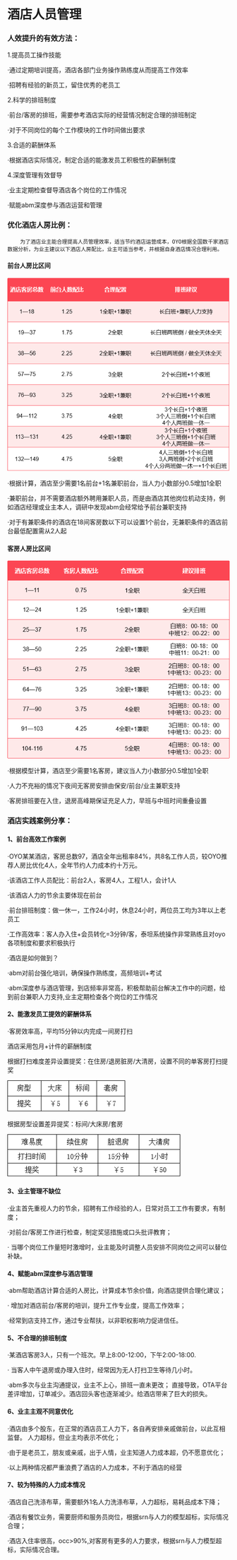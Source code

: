 # 酒店人员管理

### **人效提升的有效方法：**

1.提高员工操作技能 ‌ 

·通过定期培训提高，酒店各部门业务操作熟练度从而提高工作效率 ‌ 

·招聘有经验的新员工，留住优秀的老员工 ‌ 

2.科学的排班制度 ‌ 

·前台/客房的排班，需要参考酒店实际的经营情况制定合理的排班制定 ‌

 ·对于不同岗位的每个工作模块的工作时间做出要求 ‌

 3.合适的薪酬体系 ‌ 

·根据酒店实际情况，制定合适的能激发员工积极性的薪酬制度 ‌ 

4.深度管理有效督导 ‌ 

·业主定期检查督导酒店各个岗位的工作情况 ‌ 

·赋能abm深度参与酒店运营和管理

### 优化酒店人房比例：

        为了酒店业主能合理提高人员管理效率，适当节约酒店运营成本，OYO根据全国数千家酒店数据分析，为业主建议以下酒店人房配比，业主可适当参考，并根据自身酒店情况合理利用。

#### 前台人房比区间

![](../.gitbook/assets/image%20%28386%29.png)

·根据计算，酒店至少需要1名前台+1名兼职前台，当人力小数部分0.5增加1全职

·兼职前台，并不需要酒店额外聘用兼职人员，而是由酒店其他岗位机动支持，例如酒店经理或业主本人，调研中发现abm会经常给予前台兼职支持

·对于有兼职条件的酒店在18间客房数以下可以设置1个前台，无兼职条件的酒店前台最低配置需从2人起

#### 客房人房比区间

![](../.gitbook/assets/image%20%28329%29.png)

·根据模型计算，酒店至少需要1名客房，建议当人力小数部分0.5增加1全职

·人力不充裕的情况下夜间无客房安排由保安/前台/业主兼职支持

·客房排班要在入住，退房高峰期保证充足人力，早班与中班时间重叠设置

### 酒店实践案例分享：

#### 1、前台高效工作案例

·OYO某某酒店，客房总数97，酒店全年出租率84%，共8名工作人员，较OYO推荐人房比优化4人，全年节约人力成本约十万元。

·该酒店工作人员配比：前台2人，客房4人，工程1人，会计1人

·该酒店人力的节余主要体现在前台 

·前台排班制度：做一休一，工作24小时，休息24小时，两位员工均为3年以上老员工 

·工作高效率：客人办入住+会员转化=3分钟/客，泰坦系统操作非常熟练且对oyo各项制度和要求积极执行

·酒店是如何做到？

·abm对前台强化培训，确保操作熟练度，高频培训+考试

·abm深度参与酒店管理，到店频率非常高，积极帮助前台解决工作中的问题，给到前台兼职人力支持,业主定期检查各个岗位的工作情况

#### 2、能激发员工提效的薪酬体系

·客房效率高，平均15分钟以内完成一间房打扫

酒店采用包月+计件的薪酬制度

 根据打扫难度差异设置提奖：在住房/退房脏房/大清房，设置不同的单客房打扫提奖 

![](../.gitbook/assets/image%20%281025%29.png)

根据房型设置差异提奖：标间/大床房/套房

![](../.gitbook/assets/image%20%2833%29.png)

#### 3、业主管理不缺位

·业主首先重视人力的节余，招聘有工作经验的人，日常对员工工作有要求，有制度； 

·对前台/客房工作进行检查，制定奖惩措施或口头批评教育；

· 当哪个岗位工作量短时激增时，业主能及时调整人员安排不同岗位之间可以替位补缺。

#### 4、赋能abm深度参与酒店管理

·abm帮助酒店计算合适的人房比，计算成本节余价值，向酒店提供合理化建议；

· 增加对酒店前台/客房的培训，提升工作专业度，提高工作效率； 

·经常到店支持工作，通过专业帮扶，以非职权影响力促进信任。

#### 5、不合理的排班制度

·某酒店客房3人，只有一个班次。早上8:00-12:00，下午2:00-18:00.

· 当客人中午退房或办理入住时，经常因为无人打扫卫生等待几小时。

·abm多次与业主沟通提议，业主不上心，排班一直未更改； 直接导致，OTA平台差评增加，订单减少。酒店回头客也逐渐减少。给酒店带来了巨大的损失。

#### 6、业主主观不同意优化

·酒店由多个股东，在正常的酒店员工人力下，各自再安排亲戚做前台，以此互相监督。 人力超标，但业主均表示不优化；

·由于是老员工，朋友或亲戚，出于人情，业主知道人力成本超，仍不愿意优化；

·以上两种情况都严重浪费了酒店的人力成本，不利于酒店的经营

#### 7、较为特殊的人力成本情况

·酒店自己洗涤布草，需要额外1名人力洗涤布草，人力超标，易耗品成本下降； 

·酒店有餐饮业务，需要厨师和服务员岗位，根据srn与人力的模型超标，实际情况合理； 

·酒店入住率很高，occ&gt;90%,对客房有更多的人力要求，根据srn与人力模型超标，实际情况合理。



#### 

